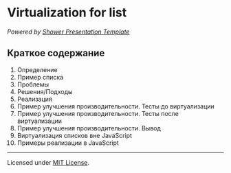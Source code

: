 # Virtualization for list

*Powered by [Shower Presentation Template](http://shwr.me)*

## Краткое содержание
1. Определение
2. Пример списка
3. Проблемы
4. Решения/Подходы
5. Реализация
6. Пример улучшения производительности. Тесты до виртуализации
7. Пример улучшения производительности. Тесты после виртуализации
8. Пример улучшения производительности. Вывод
9. Виртуализация списков вне JavaScript
10. Примеры реализации в JavaScript

---
Licensed under [MIT License](../LICENSE.md).